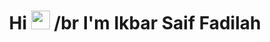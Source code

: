 <h1 align="center">Hi <img src = "https://raw.githubusercontent.com/MartinHeinz/MartinHeinz/master/wave.gif" width = 30px> /br I'm Ikbar Saif Fadilah</h1>



<!--
**Ikbarsf/Ikbarsf** is a ✨ _special_ ✨ repository because its `README.md` (this file) appears on your GitHub profile.

Here are some ideas to get you started:

- 🔭 I’m currently working on ...
- 🌱 I’m currently learning ...
- 👯 I’m looking to collaborate on ...
- 🤔 I’m looking for help with ...
- 💬 Ask me about ...
- 📫 How to reach me: ...
- 😄 Pronouns: ...
- ⚡ Fun fact: ...
-->
